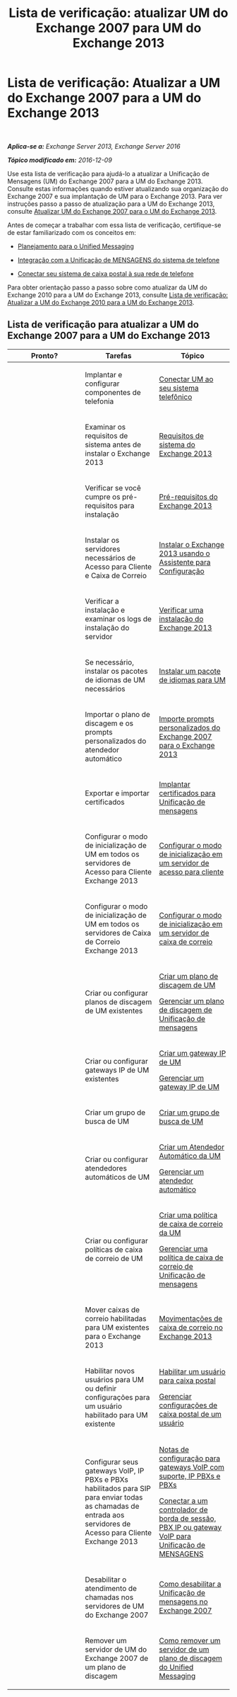 ﻿---
title: 'Lista de verificação: atualizar UM do Exchange 2007 para UM do Exchange 2013'
TOCTitle: 'Lista de verificação: Atualizar a UM do Exchange 2007 para a UM do Exchange 2013'
ms:assetid: 99b1a081-4052-4516-b63c-77622cbdf962
ms:mtpsurl: https://technet.microsoft.com/pt-br/library/Dn169229(v=EXCHG.150)
ms:contentKeyID: 54651978
ms.date: 05/22/2018
mtps_version: v=EXCHG.150
ms.translationtype: MT
---

# Lista de verificação: Atualizar a UM do Exchange 2007 para a UM do Exchange 2013

 

_**Aplica-se a:** Exchange Server 2013, Exchange Server 2016_

_**Tópico modificado em:** 2016-12-09_

Use esta lista de verificação para ajudá-lo a atualizar a Unificação de Mensagens (UM) do Exchange 2007 para a UM do Exchange 2013. Consulte estas informações quando estiver atualizando sua organização do Exchange 2007 e sua implantação de UM para o Exchange 2013. Para ver instruções passo a passo de atualização para a UM do Exchange 2013, consulte [Atualizar UM do Exchange 2007 para o UM do Exchange 2013](upgrade-exchange-2007-um-to-exchange-2013-um-exchange-2013-help.md).

Antes de começar a trabalhar com essa lista de verificação, certifique-se de estar familiarizado com os conceitos em:

  - [Planejamento para o Unified Messaging](planning-for-unified-messaging-exchange-2013-help.md)

  - [Integração com a Unificação de MENSAGENS do sistema de telefone](https://docs.microsoft.com/pt-br/exchange/voice-mail-unified-messaging/telephone-system-integration-with-um/telephone-system-integration-with-um)

  - [Conectar seu sistema de caixa postal à sua rede de telefone](https://docs.microsoft.com/pt-br/exchange/voice-mail-unified-messaging/connect-voice-mail-system/connect-voice-mail-system)

Para obter orientação passo a passo sobre como atualizar da UM do Exchange 2010 para a UM do Exchange 2013, consulte [Lista de verificação: Atualizar a UM do Exchange 2010 para a UM do Exchange 2013](checklist-upgrade-exchange-2010-um-to-exchange-2013-um-exchange-2013-help.md).

## Lista de verificação para atualizar a UM do Exchange 2007 para a UM do Exchange 2013


<table>
<colgroup>
<col style="width: 33%" />
<col style="width: 33%" />
<col style="width: 33%" />
</colgroup>
<thead>
<tr class="header">
<th>Pronto?</th>
<th>Tarefas</th>
<th>Tópico</th>
</tr>
</thead>
<tbody>
<tr class="odd">
<td><p></p></td>
<td><p>Implantar e configurar componentes de telefonia</p></td>
<td><p><a href="connect-um-to-your-telephone-system-exchange-2013-help.md">Conectar UM ao seu sistema telefônico</a></p></td>
</tr>
<tr class="even">
<td><p></p></td>
<td><p>Examinar os requisitos de sistema antes de instalar o Exchange 2013</p></td>
<td><p><a href="exchange-2013-system-requirements-exchange-2013-help.md">Requisitos de sistema do Exchange 2013</a></p></td>
</tr>
<tr class="odd">
<td><p></p></td>
<td><p>Verificar se você cumpre os pré-requisitos para instalação</p></td>
<td><p><a href="exchange-2013-prerequisites-exchange-2013-help.md">Pré-requisitos do Exchange 2013</a></p></td>
</tr>
<tr class="even">
<td><p></p></td>
<td><p>Instalar os servidores necessários de Acesso para Cliente e Caixa de Correio</p></td>
<td><p><a href="install-exchange-2013-using-the-setup-wizard-exchange-2013-help.md">Instalar o Exchange 2013 usando o Assistente para Configuração</a></p></td>
</tr>
<tr class="odd">
<td><p></p></td>
<td><p>Verificar a instalação e examinar os logs de instalação do servidor</p></td>
<td><p><a href="verify-an-exchange-2013-installation-exchange-2013-help.md">Verificar uma instalação do Exchange 2013</a></p></td>
</tr>
<tr class="even">
<td><p></p></td>
<td><p>Se necessário, instalar os pacotes de idiomas de UM necessários</p></td>
<td><p><a href="install-a-um-language-pack-exchange-2013-help.md">Instalar um pacote de idiomas para UM</a></p></td>
</tr>
<tr class="odd">
<td><p></p></td>
<td><p>Importar o plano de discagem e os prompts personalizados do atendedor automático</p></td>
<td><p><a href="import-custom-prompts-from-exchange-2007-to-exchange-2013-exchange-2013-help.md">Importe prompts personalizados do Exchange 2007 para o Exchange 2013</a></p></td>
</tr>
<tr class="even">
<td><p></p></td>
<td><p>Exportar e importar certificados</p></td>
<td><p><a href="deploying-certificates-for-um-exchange-2013-help.md">Implantar certificados para Unificação de mensagens</a></p></td>
</tr>
<tr class="odd">
<td><p></p></td>
<td><p>Configurar o modo de inicialização de UM em todos os servidores de Acesso para Cliente Exchange 2013</p></td>
<td><p><a href="configure-the-startup-mode-on-a-client-access-server-exchange-2013-help.md">Configurar o modo de inicialização em um servidor de acesso para cliente</a></p></td>
</tr>
<tr class="even">
<td><p></p></td>
<td><p>Configurar o modo de inicialização de UM em todos os servidores de Caixa de Correio Exchange 2013</p></td>
<td><p><a href="configure-the-startup-mode-on-a-mailbox-server-exchange-2013-help.md">Configurar o modo de inicialização em um servidor de caixa de correio</a></p></td>
</tr>
<tr class="odd">
<td><p></p></td>
<td><p>Criar ou configurar planos de discagem de UM existentes</p></td>
<td><p><a href="https://docs.microsoft.com/pt-br/exchange/voice-mail-unified-messaging/connect-voice-mail-system/create-um-dial-plan">Criar um plano de discagem de UM</a></p>
<p><a href="https://docs.microsoft.com/pt-br/exchange/voice-mail-unified-messaging/connect-voice-mail-system/manage-um-dial-plan">Gerenciar um plano de discagem de Unificação de mensagens</a></p></td>
</tr>
<tr class="even">
<td><p></p></td>
<td><p>Criar ou configurar gateways IP de UM existentes</p></td>
<td><p><a href="https://docs.microsoft.com/pt-br/exchange/voice-mail-unified-messaging/connect-voice-mail-system/create-um-ip-gateway">Criar um gateway IP de UM</a></p>
<p><a href="https://docs.microsoft.com/pt-br/exchange/voice-mail-unified-messaging/connect-voice-mail-system/manage-um-ip-gateway">Gerenciar um gateway IP de UM</a></p></td>
</tr>
<tr class="odd">
<td><p></p></td>
<td><p>Criar um grupo de busca de UM</p></td>
<td><p><a href="https://docs.microsoft.com/pt-br/exchange/voice-mail-unified-messaging/connect-voice-mail-system/create-um-hunt-group">Criar um grupo de busca de UM</a></p></td>
</tr>
<tr class="even">
<td><p></p></td>
<td><p>Criar ou configurar atendedores automáticos de UM</p></td>
<td><p><a href="https://docs.microsoft.com/pt-br/exchange/voice-mail-unified-messaging/automatically-answer-and-route-calls/create-a-um-auto-attendant">Criar um Atendedor Automático da UM</a></p>
<p><a href="https://docs.microsoft.com/pt-br/exchange/voice-mail-unified-messaging/automatically-answer-and-route-calls/manage-um-auto-attendant">Gerenciar um atendedor automático</a></p></td>
</tr>
<tr class="odd">
<td><p></p></td>
<td><p>Criar ou configurar políticas de caixa de correio de UM</p></td>
<td><p><a href="https://docs.microsoft.com/pt-br/exchange/voice-mail-unified-messaging/set-up-voice-mail/create-um-mailbox-policy">Criar uma política de caixa de correio da UM</a></p>
<p><a href="https://docs.microsoft.com/pt-br/exchange/voice-mail-unified-messaging/set-up-voice-mail/manage-um-mailbox-policy">Gerenciar uma política de caixa de correio de Unificação de mensagens</a></p></td>
</tr>
<tr class="even">
<td><p></p></td>
<td><p>Mover caixas de correio habilitadas para UM existentes para o Exchange 2013</p></td>
<td><p><a href="mailbox-moves-in-exchange-2013-exchange-2013-help.md">Movimentações de caixa de correio no Exchange 2013</a></p></td>
</tr>
<tr class="odd">
<td><p></p></td>
<td><p>Habilitar novos usuários para UM ou definir configurações para um usuário habilitado para UM existente</p></td>
<td><p><a href="https://docs.microsoft.com/pt-br/exchange/voice-mail-unified-messaging/set-up-voice-mail/enable-a-user-for-voice-mail">Habilitar um usuário para caixa postal</a></p>
<p><a href="https://docs.microsoft.com/pt-br/exchange/voice-mail-unified-messaging/set-up-voice-mail/manage-voice-mail-settings">Gerenciar configurações de caixa postal de um usuário</a></p></td>
</tr>
<tr class="even">
<td><p></p></td>
<td><p>Configurar seus gateways VoIP, IP PBXs e PBXs habilitados para SIP para enviar todas as chamadas de entrada aos servidores de Acesso para Cliente Exchange 2013</p></td>
<td><p><a href="https://docs.microsoft.com/pt-br/exchange/voice-mail-unified-messaging/telephone-system-integration-with-um/configuration-notes-for-voip-gateways">Notas de configuração para gateways VoIP com suporte, IP PBXs e PBXs</a></p>
<p><a href="connect-a-voip-gateway-ip-pbx-or-session-border-controller-to-um-exchange-2013-help.md">Conectar a um controlador de borda de sessão, PBX IP ou gateway VoIP para Unificação de MENSAGENS</a></p></td>
</tr>
<tr class="odd">
<td><p></p></td>
<td><p>Desabilitar o atendimento de chamadas nos servidores de UM do Exchange 2007</p></td>
<td><p><a href="https://go.microsoft.com/fwlink/p/?linkid=296353">Como desabilitar a Unificação de mensagens no Exchange 2007</a></p></td>
</tr>
<tr class="even">
<td><p></p></td>
<td><p>Remover um servidor de UM do Exchange 2007 de um plano de discagem</p></td>
<td><p><a href="https://go.microsoft.com/fwlink/p/?linkid=194765">Como remover um servidor de um plano de discagem do Unified Messaging</a></p></td>
</tr>
</tbody>
</table>

